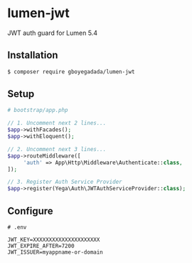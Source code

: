 # lumen-jwt

JWT auth guard for Lumen 5.4

## Installation

```bash
$ composer require gboyegadada/lumen-jwt
```

## Setup

```php
# bootstrap/app.php

// 1. Uncomment next 2 lines...
$app->withFacades();
$app->withEloquent();

// 2. Uncomment next 3 lines...
$app->routeMiddleware([
     'auth' => App\Http\Middleware\Authenticate::class,
]);

// 3. Register Auth Service Provider
$app->register(Yega\Auth\JWTAuthServiceProvider::class);

```

## Configure

```text
# .env

JWT_KEY=XXXXXXXXXXXXXXXXXXXXX
JWT_EXPIRE_AFTER=7200
JWT_ISSUER=myappname-or-domain

```
